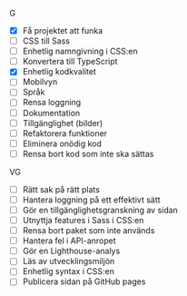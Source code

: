 G

- [X] Få projektet att funka
- [ ] CSS till Sass
- [ ] Enhetlig namngivning i CSS:en
- [ ] Konvertera till TypeScript
- [X] Enhetlig kodkvalitet
- [ ] Mobilvyn
- [ ] Språk
- [ ] Rensa loggning
- [ ] Dokumentation
- [ ] Tillgänglighet (bilder)
- [ ] Refaktorera funktioner
- [ ] Eliminera onödig kod
- [ ] Rensa bort kod som inte ska sättas

VG

- [ ] Rätt sak på rätt plats
- [ ] Hantera loggning på ett effektivt sätt
- [ ] Gör en tillgänglighetsgranskning av sidan
- [ ] Utnyttja features i Sass i CSS:en
- [ ] Rensa bort paket som inte används
- [ ] Hantera fel i API-anropet
- [ ] Gör en Lighthouse-analys
- [ ] Läs av utvecklingsmiljön
- [ ] Enhetlig syntax i CSS:en
- [ ] Publicera sidan på GitHub pages
